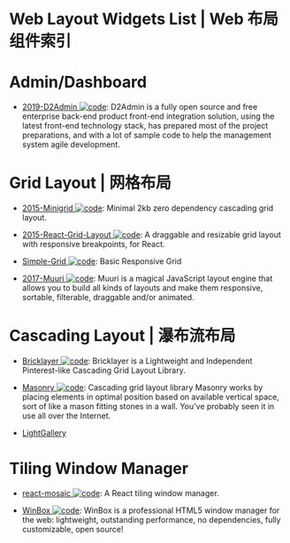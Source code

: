 # Web Layout Widgets List | Web 布局组件索引

# Admin/Dashboard

- [2019-D2Admin ![code](https://martrix-usa.oss-accelerate.aliyuncs.com/logo/code.svg)](https://github.com/d2-projects/d2-admin): D2Admin is a fully open source and free enterprise back-end product front-end integration solution, using the latest front-end technology stack, has prepared most of the project preparations, and with a lot of sample code to help the management system agile development.

# Grid Layout | 网格布局

- [2015-Minigrid ![code](https://martrix-usa.oss-accelerate.aliyuncs.com/logo/code.svg)](https://github.com/henriquea/minigrid): Minimal 2kb zero dependency cascading grid layout.

- [2015-React-Grid-Layout ![code](https://martrix-usa.oss-accelerate.aliyuncs.com/logo/code.svg)](https://github.com/STRML/react-grid-layout): A draggable and resizable grid layout with responsive breakpoints, for React.

- [Simple-Grid ![code](https://martrix-usa.oss-accelerate.aliyuncs.com/logo/code.svg)](https://github.com/ThisIsDallas/Simple-Grid): Basic Responsive Grid

- [2017-Muuri ![code](https://martrix-usa.oss-accelerate.aliyuncs.com/logo/code.svg)](https://github.com/haltu/muuri): Muuri is a magical JavaScript layout engine that allows you to build all kinds of layouts and make them responsive, sortable, filterable, draggable and/or animated.

# Cascading Layout | 瀑布流布局

- [Bricklayer ![code](https://martrix-usa.oss-accelerate.aliyuncs.com/logo/code.svg)](https://github.com/ademilter/bricklayer): Bricklayer is a Lightweight and Independent Pinterest-like Cascading Grid Layout Library.

- [Masonry ![code](https://martrix-usa.oss-accelerate.aliyuncs.com/logo/code.svg)](https://github.com/desandro/masonry): Cascading grid layout library Masonry works by placing elements in optimal position based on available vertical space, sort of like a mason fitting stones in a wall. You’ve probably seen it in use all over the Internet.

- [LightGallery](https://sachinchoolur.github.io/lightgallery.js/)

# Tiling Window Manager

- [react-mosaic ![code](https://martrix-usa.oss-accelerate.aliyuncs.com/logo/code.svg)](https://github.com/nomcopter/react-mosaic): A React tiling window manager.

- [WinBox ![code](https://martrix-usa.oss-accelerate.aliyuncs.com/logo/code.svg)](https://github.com/nextapps-de/winbox): WinBox is a professional HTML5 window manager for the web: lightweight, outstanding performance, no dependencies, fully customizable, open source!
